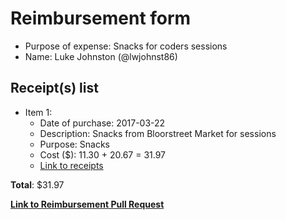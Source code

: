 
# Reimbursement form

- Purpose of expense: Snacks for coders sessions
- Name: Luke Johnston (@lwjohnst86)

## Receipt(s) list

- Item 1:
    - Date of purchase: 2017-03-22
    - Description: Snacks from Bloorstreet Market for sessions
    - Purpose: Snacks
    - Cost ($): 11.30 + 20.67 = 31.97
    - [Link to receipts](https://github.com/UofTCoders/council/blob/master/treasurer/receipts/2017-03-22-Snacks-BloorstreetMarket-Luke.jpg)

**Total**: $31.97
    
**[Link to Reimbursement Pull Request](https://github.com/UofTCoders/council/pull/113)**
